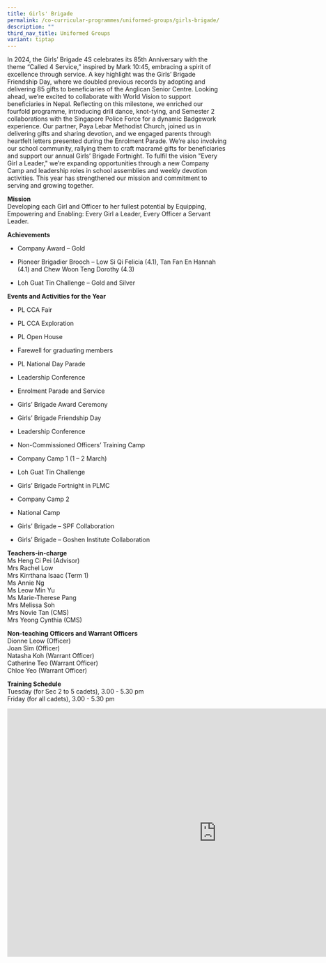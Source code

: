 ```yaml
---
title: Girls' Brigade
permalink: /co-curricular-programmes/uniformed-groups/girls-brigade/
description: ""
third_nav_title: Uniformed Groups
variant: tiptap
---
```

<p>In 2024, the Girls’ Brigade 4S celebrates its 85th Anniversary with the
theme “Called 4 Service,” inspired by Mark 10:45, embracing a spirit of
excellence through service. A key highlight was the Girls’ Brigade Friendship
Day, where we doubled previous records by adopting and delivering 85 gifts
to beneficiaries of the Anglican Senior Centre. Looking ahead, we’re excited
to collaborate with World Vision to support beneficiaries in Nepal. Reflecting
on this milestone, we enriched our fourfold programme, introducing drill
dance, knot-tying, and Semester 2 collaborations with the Singapore Police
Force for a dynamic Badgework experience. Our partner, Paya Lebar Methodist
Church, joined us in delivering gifts and sharing devotion, and we engaged
parents through heartfelt letters presented during the Enrolment Parade.
We’re also involving our school community, rallying them to craft macramé
gifts for beneficiaries and support our annual Girls’ Brigade Fortnight.
To fulfil the vision "Every Girl a Leader," we’re expanding opportunities
through a new Company Camp and leadership roles in school assemblies and
weekly devotion activities. This year has strengthened our mission and
commitment to serving and growing together.</p>
<p><strong>Mission</strong> 
<br>Developing each Girl and Officer to her fullest potential by Equipping,
Empowering and Enabling: Every Girl a Leader, Every Officer a Servant Leader.</p>
<p><strong>Achievements</strong>
</p>
<ul data-tight="true" class="tight">
<li>
<p>Company Award – Gold</p>
</li>
<li>
<p>Pioneer Brigadier Brooch – Low Si Qi Felicia (4.1), Tan Fan En Hannah
(4.1) and Chew Woon Teng Dorothy (4.3)</p>
</li>
<li>
<p>Loh Guat Tin Challenge – Gold and Silver</p>
</li>
</ul>
<p><strong>Events and Activities for the Year</strong>
</p>
<ul data-tight="true" class="tight">
<li>
<p>PL CCA Fair</p>
</li>
<li>
<p>PL CCA Exploration</p>
</li>
<li>
<p>PL Open House</p>
</li>
<li>
<p>Farewell for graduating members</p>
</li>
<li>
<p>PL National Day Parade</p>
</li>
<li>
<p>Leadership Conference</p>
</li>
<li>
<p>Enrolment Parade and Service</p>
</li>
<li>
<p>Girls’ Brigade Award Ceremony</p>
</li>
<li>
<p>Girls’ Brigade Friendship Day</p>
</li>
<li>
<p>Leadership Conference</p>
</li>
<li>
<p>Non-Commissioned Officers’ Training Camp</p>
</li>
<li>
<p>Company Camp 1 (1 – 2 March)</p>
</li>
<li>
<p>Loh Guat Tin Challenge</p>
</li>
<li>
<p>Girls’ Brigade Fortnight in PLMC</p>
</li>
<li>
<p>Company Camp 2</p>
</li>
<li>
<p>National Camp</p>
</li>
<li>
<p>Girls’ Brigade – SPF Collaboration</p>
</li>
<li>
<p>Girls’ Brigade – Goshen Institute Collaboration</p>
</li>
</ul>
<p><strong>Teachers-in-charge</strong> 
<br>Ms Heng Ci Pei (Advisor)
<br>Mrs Rachel Low
<br>Mrs Kirrthana Isaac (Term 1)
<br>Ms Annie Ng
<br>Ms Leow Min Yu
<br>Ms Marie-Therese Pang
<br>Mrs Melissa Soh
<br>Mrs Novie Tan (CMS)
<br>Mrs Yeong Cynthia (CMS)</p>
<p><strong>Non-teaching Officers and Warrant Officers</strong> 
<br>Dionne Leow (Officer)
<br>Joan Sim (Officer)
<br>Natasha Koh (Warrant Officer)
<br>Catherine Teo (Warrant Officer)
<br>Chloe Yeo (Warrant Officer)</p>
<p><strong>Training Schedule</strong> 
<br>Tuesday (for Sec 2 to 5 cadets), 3.00 - 5.30 pm
<br>Friday (for all cadets), 3.00 - 5.30 pm</p>
<div class="iframe-wrapper">
<iframe height="569" width="960" allowfullscreen="true" frameborder="0" src="https://docs.google.com/presentation/d/1MMBq7vE7tsVl8J6QYK_PKKia-XFwfgGJyse4boj5CnA/embed?start=true&amp;loop=true&amp;delayms=3000"></iframe>
</div>
<p></p>